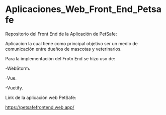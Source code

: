 # Aplicaciones_Web_Front_End_Petsafe

Repositorio del Front End de la Aplicación de PetSafe:


Aplicacion la cual tiene como principal objetivo ser un medio de comunicación entre dueños de mascotas y veterinarios.


Para la implementación del Frotn End se hizo uso de:


-WebStorm.


-Vue.


-Vuetify.


Link de la aplicación web PetSafe:


https://petsafefrontend.web.app/
